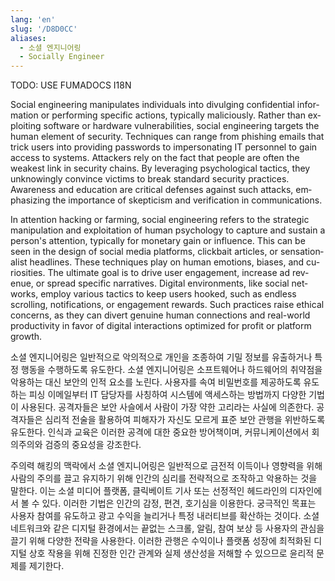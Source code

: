 ```yaml
---
lang: 'en'
slug: '/D8D0CC'
aliases:
  - 소셜 엔지니어링
  - Socially Engineer
---
```



TODO: USE FUMADOCS I18N

<div lang='en-US'>

Social engineering manipulates individuals into divulging confidential information or performing specific actions, typically maliciously. Rather than exploiting software or hardware vulnerabilities, social engineering targets the human element of security. Techniques can range from phishing emails that trick users into providing passwords to impersonating IT personnel to gain access to systems. Attackers rely on the fact that people are often the weakest link in security chains. By leveraging psychological tactics, they unknowingly convince victims to break standard security practices. Awareness and education are critical defenses against such attacks, emphasizing the importance of skepticism and verification in communications.

In attention hacking or farming, social engineering refers to the strategic manipulation and exploitation of human psychology to capture and sustain a person's attention, typically for monetary gain or influence. This can be seen in the design of social media platforms, clickbait articles, or sensationalist headlines. These techniques play on human emotions, biases, and curiosities. The ultimate goal is to drive user engagement, increase ad revenue, or spread specific narratives. Digital environments, like social networks, employ various tactics to keep users hooked, such as endless scrolling, notifications, or engagement rewards. Such practices raise ethical concerns, as they can divert genuine human connections and real-world productivity in favor of digital interactions optimized for profit or platform growth.

</div>


<div lang='ko-KR'>

소셜 엔지니어링은 일반적으로 악의적으로 개인을 조종하여 기밀 정보를 유출하거나 특정 행동을 수행하도록 유도한다. 소셜 엔지니어링은 소프트웨어나 하드웨어의 취약점을 악용하는 대신 보안의 인적 요소를 노린다. 사용자를 속여 비밀번호를 제공하도록 유도하는 피싱 이메일부터 IT 담당자를 사칭하여 시스템에 액세스하는 방법까지 다양한 기법이 사용된다. 공격자들은 보안 사슬에서 사람이 가장 약한 고리라는 사실에 의존한다. 공격자들은 심리적 전술을 활용하여 피해자가 자신도 모르게 표준 보안 관행을 위반하도록 유도한다. 인식과 교육은 이러한 공격에 대한 중요한 방어책이며, 커뮤니케이션에서 회의주의와 검증의 중요성을 강조한다.

주의력 해킹의 맥락에서 소셜 엔지니어링은 일반적으로 금전적 이득이나 영향력을 위해 사람의 주의를 끌고 유지하기 위해 인간의 심리를 전략적으로 조작하고 악용하는 것을 말한다. 이는 소셜 미디어 플랫폼, 클릭베이트 기사 또는 선정적인 헤드라인의 디자인에서 볼 수 있다. 이러한 기법은 인간의 감정, 편견, 호기심을 이용한다. 궁극적인 목표는 사용자 참여를 유도하고 광고 수익을 늘리거나 특정 내러티브를 확산하는 것이다. 소셜 네트워크와 같은 디지털 환경에서는 끝없는 스크롤, 알림, 참여 보상 등 사용자의 관심을 끌기 위해 다양한 전략을 사용한다. 이러한 관행은 수익이나 플랫폼 성장에 최적화된 디지털 상호 작용을 위해 진정한 인간 관계와 실제 생산성을 저해할 수 있으므로 윤리적 문제를 제기한다.

</div>

